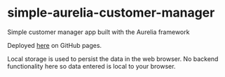 # simple-aurelia-customer-manager
Simple customer manager app built with the Aurelia framework

Deployed [here](https://dhamma1991.github.io/simple-aurelia-customer-manager/) on GitHub pages.

Local storage is used to persist the data in the web browser. No backend functionality here so data entered is local to your browser.
